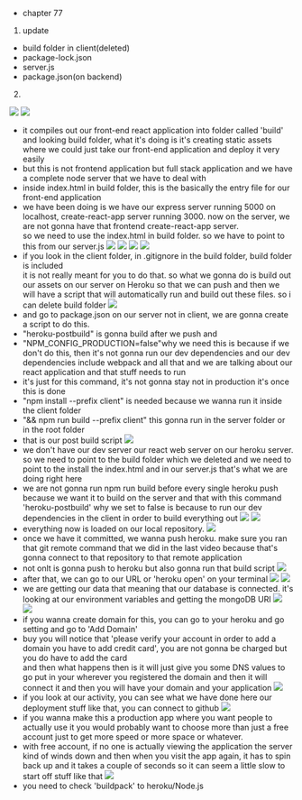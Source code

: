 - chapter 77
1. update
- build folder in client(deleted)
- package-lock.json
- server.js
- package.json(on backend)

2.
![](images/post-build-and-deployment-1.png)
![](images/post-build-and-deployment-2.png)
- it compiles out our front-end react application into folder called 'build' and looking build folder, what it's doing is it's creating static assets where we could just take our front-end application and deploy it very easily
- but this is not frontend application but full stack application and we have a complete node server that we have to deal with
- inside index.html in build folder, this is the basically the entry file for our front-end application
- we have been doing is we have our express server running 5000 on localhost, create-react-app server running 3000. now on the server, we are not gonna have that frontend create-react-app server.</br>
so we need to use the index.html in build folder. so we have to point to this from our server.js
![](images/post-build-and-deployment-3.png)
![](images/post-build-and-deployment-4.png)
![](images/post-build-and-deployment-5.png)
![](images/post-build-and-deployment-6.png)
- if you look in the client folder, in .gitignore in the build folder, build folder is included</br>
it is not really meant for you to do that. so what we gonna do is build out our assets on our server on Heroku
so that we can push and then we will have a script that will automatically run and build out these files. so i can delete build folder
![](images/post-build-and-deployment-7.png)
- and go to package.json on our server not in client, we are gonna create a script to do this. 
- "heroku-postbuild" is gonna build after we push and
- "NPM_CONFIG_PRODUCTION=false"why we need this is because if we don't do this, then it's not gonna run our dev dependencies and our dev dependencies include webpack and all that and we are talking about our react application and that stuff needs to run
- it's just for this command, it's not gonna stay not in production it's once this is done
- "npm install --prefix client" is needed because we wanna run it inside the client folder
- "&& npm run build --prefix client" this gonna run in the server folder or in the root folder
- that is our post build script
![](images/post-build-and-deployment-8.png)
- we don't have our dev server our react web server on our heroku server. so we need to point to the build folder which we deleted and we need to point to the install the index.html and in our server.js that's what we are doing right here
- we are not gonna run npm run build before every single heroku push because we want it to build on the server and that with this command 'heroku-postbuild' why we set to false is because to run our dev dependencies in the client in order to build everything out
![](images/post-build-and-deployment-9.png)
![](images/post-build-and-deployment-10.png)
- everything now is loaded on our local repository.
![](images/post-build-and-deployment-11.png)
- once we have it committed, we wanna push heroku. make sure you ran that git remote command that we did in the last video because that's gonna connect to that repository to that remote application
- not onlt is gonna push to heroku but also gonna run that build script
![](images/post-build-and-deployment-12.png)
- after that, we can go to our URL or 'heroku open' on your terminal
![](images/post-build-and-deployment-13.png)
![](images/post-build-and-deployment-14.png)
- we are getting our data that meaning that our database is connected. it's looking at our environment variables and getting the mongoDB URI
![](images/post-build-and-deployment-15.png)
![](images/post-build-and-deployment-16.png)
- if you wanna create domain for this, you can go to your heroku and go setting and go to 'Add Domain'
- buy you will notice that 'please verify your account in order to add a domain you have to add credit card', you are not gonna be charged but you do have to add the card</br>
and then what happens then is it will just give you some DNS values to go put in your wherever you registered the domain and then it will connect it and then you will have your domain and your application
![](images/post-build-and-deployment-17.png)
- if you look at our activity, you can see what we have done here our deployment stuff like that, you can connect to github
![](images/post-build-and-deployment-18.png)
- if you wanna make this a production app where you want people to actually use it you would probably want to choose more than just a free account just to get more speed or more space or whatever.
- with free account, if no one is actually viewing the application the server kind of winds down and then when you visit the app again, it has to spin back up and it takes a couple of seconds so it can seem a little slow to start off stuff like that
![](images/post-build-and-deployment-19.png)
- you need to check 'buildpack' to heroku/Node.js
